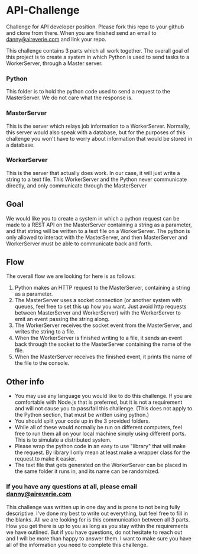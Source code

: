 # API-Challenge
Challenge for API developer position. Please fork this repo to your github and clone from there. When you are finished send an email to danny@aireverie.com and link your repo.

This challenge contains 3 parts which all work together. The overall goal of this project is to create a system in which Python is used to send tasks to a WorkerServer, through a Master server.

### Python
This folder is to hold the python code used to send a request to the MasterServer. We do not care what the response is.

### MasterServer
This is the server which relays job information to a WorkerServer. Normally, this server would also speak with a database, but for the purposes of this challenge you won't have to worry about information that would be stored in a database.

### WorkerServer
This is the server that actually does work. In our case, it will just write a string to a text file. This WorkerServer and the Python never communicate directly, and only communicate through the MasterServer

## Goal
We would like you to create a system in which a python request can be made to a REST API on the MasterServer containing a string as a parameter, and that string will be written to a text file on a WorkerServer. The python is only allowed to interact with the MasterServer, and then MasterServer and WorkerServer must be able to communicate back and forth.

## Flow
The overall flow we are looking for here is as follows:
1. Python makes an HTTP request to the MasterServer, containing a string as a parameter.
2. The MasterServer uses a socket connection (or another system with queues, feel free to set this up how you want. Just avoid http requests between MasterServer and WorkerServer) with the WorkerServer to emit an event passing the string along.
3. The WorkerServer receives the socket event from the MasterServer, and writes the string to a file.
4. When the WorkerServer is finished writing to a file, it sends an event back through the socket to the MasterServer containing the name of the file.
5. When the MasterServer receives the finished event, it prints the name of the file to the console.

## Other info
* You may use any language you would like to do this challenge. If you are comfortable with Node.js that is preferred, but it is not a requirement and will not cause you to pass/fail this challenge. (This does not apply to the Python section, that must be written using python.)
* You should split your code up in the 3 provided folders.
* While all of these would normally be run on different computers, feel free to run them all on your local machine simply using different ports. This is to simulate a distributed system.
* Please wrap the python code in an easy to use "library" that will make the request. By library I only mean at least make a wrapper class for the request to make it easier.
* The text file that gets generated on the WorkerServer can be placed in the same folder it runs in, and its name can be randomized.

### If you have any questions at all, please email danny@aireverie.com
This challenge was written up in one day and is prone to not being fully descriptive. I've done my best to write out everything, but feel free to fill in the blanks. All we are looking for is this communication between all 3 parts. How you get there is up to you as long as you stay within the requirements we have outlined. But if you have questions, do not hesitate to reach out and I will be more than happy to answer them. I want to make sure you have all of the information you need to complete this challenge.
